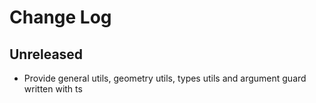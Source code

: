 # Change Log

## Unreleased

- Provide general utils, geometry utils, types utils and argument guard written with ts